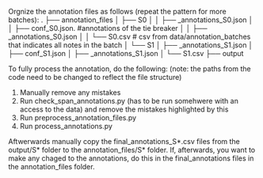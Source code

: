 Orgnize the annotation files as follows (repeat the pattern for more batches): 
.
├── annotation_files
│   ├── S0
│   │   ├── <a1>_annotations_S0.json
│   │   ├── conf_S0.json.         #annotations of the tie breaker
│   │   ├── <a2>_annotations_S0.json
│   │   └── S0.csv                  # csv from data/annotation_batches that indicates all notes in the batch 
│   └── S1
│       ├── <a1>_annotations_S1.json
│       ├── conf_S1.json
│       ├── <a2>_annotations_S1.json
│       └── S1.csv
├── output

To fully process the annotation, do the following: (note: the paths from the code need to be changed to reflect the file structure)
1. Manually remove any mistakes 
2. Run check_span_annotations.py (has to be run somehwere with an access to the data) and remove the mistakes highlighted by this 
3. Run preprocess_annotation_files.py
4. Run process_annotations.py

Aftwerwards manually copy the final_annotations_S*.csv files from the output/S* folder to the annotation_files/S* folder. 
If, afterwards, you want to make any chaged to the annotations, do this in the final_annotations files in the annotation_files folder. 